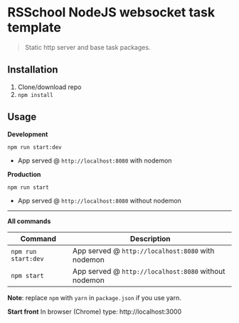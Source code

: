 # RSSchool NodeJS websocket task template
> Static http server and base task packages.

## Installation
1. Clone/download repo
2. `npm install`

## Usage
**Development**

`npm run start:dev`

* App served @ `http://localhost:8080` with nodemon

**Production**

`npm run start`

* App served @ `http://localhost:8080` without nodemon

---

**All commands**

Command | Description
--- | ---
`npm run start:dev` | App served @ `http://localhost:8080` with nodemon
`npm start` | App served @ `http://localhost:8080` without nodemon

**Note**: replace `npm` with `yarn` in `package.json` if you use yarn.

**Start front**
In browser (Chrome) type: http://localhost:3000